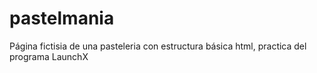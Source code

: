 # pastelmania
Página fictisia de una pasteleria con estructura básica html, practica del programa LaunchX
